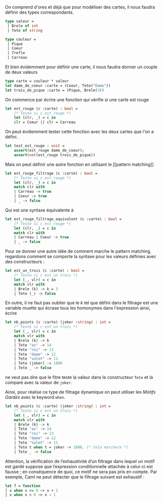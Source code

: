 On comprend d'ores et déjà que pour modéliser des cartes, il nous faudra définir des types correspondants.
```ocaml
type valeur =
 | Brele of int
 | Tete of string

type couleur =
 | Pique
 | Coeur
 | Trefle
 | Carreau
```

Et bien évidemment pour définir une carte, il nous faudra donner un couple de deux valeurs

```ocaml
type carte = couleur * valeur
let dame_de_coeur :carte = (Coeur, Tete("Dame"))
let trois_de_pique :carte = (Pique, Brele(3))
```

On commence par écrire une fonction qui vérifie si une carte est rouge
```ocaml
let est_rouge (c :carte) : bool =
	(* Teste si c est rouge *)
	let (clr, _) = c in
	clr = Coeur || clr = Carreau
```

On peut évidemment tester cette fonction avec les deux cartes que l'on a défini.
```ocaml
let test_est_rouge : unit =
    assert(est_rouge dame_de_coeur);
    assert(not(est_rouge trois_de_pique))
```

Mais on peut définir une autre fonction en utilisant le [[pattern matching]]
```ocaml
let est_rouge_filtrage (c :carte) : bool =
	(* Teste si c est rouge *)
	let (clr, _) = c in
	match clr with
	| Carreau -> true
	| Coeur -> true
	| _ -> false
```

Qui est une syntaxe équivalente à 
```ocaml
let est_rouge_filtrage_equivalent (c :carte) : bool =
	(* Teste si c est rouge *)
	let (clr, _) = c in
	match clr with
	| Carreau | Coeur -> true
	| _ -> false
```

Pour se donner une autre idée de comment marche le pattern matching, regardons comment se comporte la syntaxe pour les valeurs définies avec des constructeurs :

```ocaml
let est_un_trois (c :carte) : bool =
	(* Teste si c est un trois *)
	let (_, vlr) = c in
	match vlr with
	| Brele (k) -> k = 3
	| Tete (_) -> false
```


En outre, il ne faut pas oublier que le $k$ tel que défini dans le filtrage est une variable muette qui écrase tous les homonymes dans l'expression
ainsi, écrire

```ocaml
let nb_points (c :carte) (joker :string) : int =
	(* Teste si c est un trois *)
	let (_, vlr) = c in
	match vlr with
	| Brele (k) -> k
	| Tete "as" -> 14
	| Tete "roi" -> 13
	| Tete "dame" -> 12
	| Tete "valet" -> 11 
	| Tete (joker) -> 1000
	| Tete _ -> false
```

ne veut pas dire que le fitre teste la valeur dans le constructeur `Tete` et la compare avec la valeur de `joker`.

Ainsi, pour réalise ce type de filtrage dynamique on peut utiliser les *Motifs Gardés* avec le keyword `when`.

```ocaml
let nb_points (c :carte) (joker :string) : int =
	(* Teste si c est un trois *)
	let (_, vlr) = c in
	match vlr with
	| Brele (k) -> k
	| Tete "as" -> 14
	| Tete "roi" -> 13
	| Tete "dame" -> 12
	| Tete "valet" -> 11 
	| Tete t when t = joker -> 1000. (* Cela marchera *)
	| Tete _ -> false
```

Attention, la vérification de l’exhaustivité d’un filtrage dans lequel un motif est gardé suppose que l’expression conditionnelle attachée à celui-ci est fausse ; en conséquence de quoi, ce motif ne sera pas pris en compte. Par exemple, Caml ne peut détecter que le filtrage suivant est exhaustif : 
```ocaml
let f = function  
| x when x >= 0 −> x + 1
| x when x < 0 −> x − 1
```